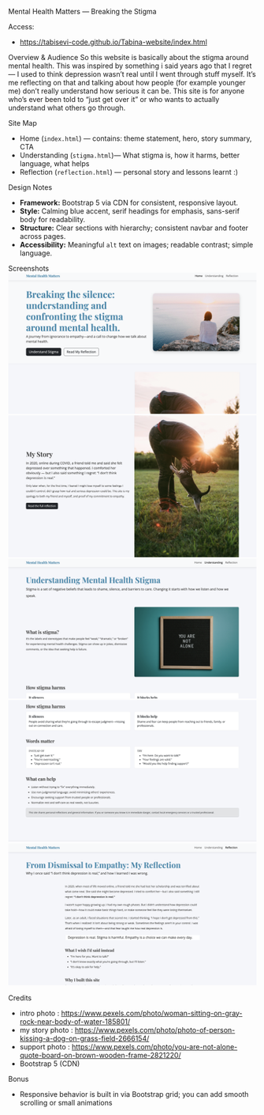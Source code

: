 Mental Health Matters — Breaking the Stigma

Access:  
- https://tabisevi-code.github.io/Tabina-website/index.html

Overview & Audience
So this website is basically about the stigma around mental health. This was inspired by something i said years ago that I regret — I used to think depression wasn’t real until I went through stuff myself. It’s me reflecting on that and talking about how people (for example younger me) don’t really understand how serious it can be. This site is for anyone who’s ever been told to “just get over it” or who wants to actually understand what others go through.  

 Site Map
- Home (`index.html`) — contains: theme statement, hero, story summary, CTA
- Understanding (`stigma.html`)— What stigma is, how it harms, better language, what helps
- Reflection (`reflection.html`) —  personal story and lessons learnt :)

Design Notes
- **Framework:** Bootstrap 5 via CDN for consistent, responsive layout.
- **Style:** Calming blue accent, serif headings for emphasis, sans-serif body for readability.
- **Structure:** Clear sections with hierarchy; consistent navbar and footer across pages.
- **Accessibility:** Meaningful `alt` text on images; readable contrast; simple language.

Screenshots
![home page](images/screenshot1.png)
![home page](images/screenshot1.5.png)
![understanding page](images/screenshot2.png)
![understanding page](images/screenshot2.5.png)
![reflection page](images/screenshot3.png)

Credits
- intro photo : https://www.pexels.com/photo/woman-sitting-on-gray-rock-near-body-of-water-185801/
- my story photo : https://www.pexels.com/photo/photo-of-person-kissing-a-dog-on-grass-field-2666154/
- support photo : https://www.pexels.com/photo/you-are-not-alone-quote-board-on-brown-wooden-frame-2821220/
- Bootstrap 5 (CDN)

Bonus
- Responsive behavior is built in via Bootstrap grid; you can add smooth scrolling or small animations
